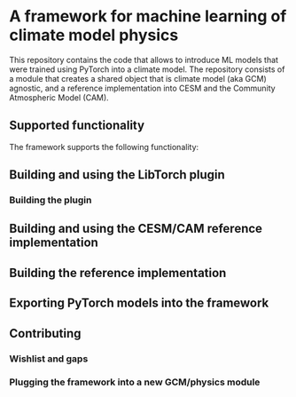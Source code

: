 # A framework for machine learning of climate model physics
This repository contains the code that allows to introduce ML models that were trained using PyTorch
into a climate model. The repository consists of a module that creates a shared object that is climate 
model (aka GCM) agnostic, and a reference implementation into CESM and the Community Atmospheric Model
(CAM).



## Supported functionality


The framework supports the following functionality:


## Building and using the LibTorch plugin
### Building the plugin


## Building and using the CESM/CAM reference implementation
## Building the reference implementation


## Exporting PyTorch models into the framework


## Contributing
### Wishlist and gaps
### Plugging the framework into a new GCM/physics module
